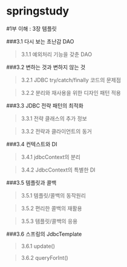 

springstudy
===========

#1부 이해 : 3장 템플릿

###3.1 다시 보는 초난감 DAO

>3.1.1 예외처리 기능을 갖춘 DAO

###3.2 변하는 것과 변하지 않는 것

>3.2.1 JDBC try/catch/finally 코드의 문제점

>3.2.2 분리와 재사용을 위한 디자인 패턴 적용

###3.3 JDBC 전략 패턴의 최적화

>3.3.1 전략 클래스의 추가 정보

>3.3.2 전략과 클라이언트의 동거

###3.4 컨텍스트와 DI

>3.4.1 jdbcContext의 분리

>3.4.2 JdbcContext의 특별한 DI

###3.5 템플릿과 콜백

>3.5.1 템플릿/콜백의 동작원리

>3.5.2 편리한 콜백의 재활용

>3.5.3 템플릿/콜백의 응용

###3.6 스프링의 JdbcTemplate

>3.6.1 update()

>3.6.2 queryForInt()
